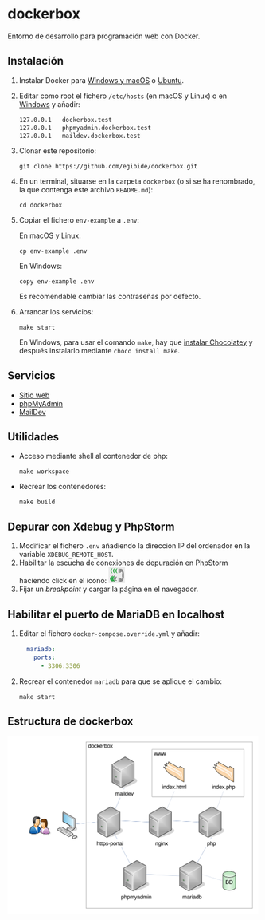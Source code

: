 # dockerbox

Entorno de desarrollo para programación web con Docker.

## Instalación

1. Instalar Docker para [Windows y macOS](https://www.docker.com/products/docker-desktop) o [Ubuntu](https://docs.docker.com/install/linux/docker-ce/ubuntu/).
2. Editar como root el fichero `/etc/hosts` (en macOS y Linux) o en [Windows](https://www.adslzone.net/esenciales/windows-10/editar-archivo-host/) y añadir:

	```
	127.0.0.1	dockerbox.test
	127.0.0.1	phpmyadmin.dockerbox.test
	127.0.0.1	maildev.dockerbox.test
	```

3. Clonar este repositorio:

	```
	git clone https://github.com/egibide/dockerbox.git
	```

4. En un terminal, situarse en la carpeta `dockerbox` (o si se ha renombrado, la que contenga este archivo `README.md`):

	```
	cd dockerbox
	```

5. Copiar el fichero `env-example` a `.env`:

	En macOS y Linux:
	
	```
	cp env-example .env
	```
	
	En Windows:
	
	```
	copy env-example .env
	```

	Es recomendable cambiar las contraseñas por defecto.

6. Arrancar los servicios:

	```
	make start
	```

	En Windows, para usar el comando `make`, hay que [instalar Chocolatey](https://chocolatey.org/install) y después instalarlo mediante `choco install make`. 
	
## Servicios

- [Sitio web](https://dockerbox.test)
- [phpMyAdmin](https://phpmyadmin.dockerbox.test)
- [MailDev](https://maildev.dockerbox.test)

## Utilidades

- Acceso mediante shell al contenedor de php: 

	```
	make workspace
	```

- Recrear los contenedores:

	```
	make build
	```

## Depurar con Xdebug y PhpStorm

1. Modificar el fichero `.env` añadiendo la dirección IP del ordenador en la variable `XDEBUG_REMOTE_HOST`.
2. Habilitar la escucha de conexiones de depuración en PhpStorm haciendo click en el icono: ![Icono de escucha de conexión de Xdebug](debug_listener.png)
3. Fijar un _breakpoint_ y cargar la página en el navegador.

## Habilitar el puerto de MariaDB en localhost

1. Editar el fichero `docker-compose.override.yml` y añadir:

	```yml
	  mariadb:
	    ports:
	      - 3306:3306
	```

2. Recrear el contenedor `mariadb` para que se aplique el cambio:

	```
	make start
	```

## Estructura de dockerbox

![Diagrama de contenedores de dockerbox](diagrama/diagrama.png)
